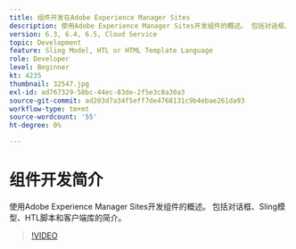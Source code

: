 ```yaml
---
title: 组件开发在Adobe Experience Manager Sites
description: 使用Adobe Experience Manager Sites开发组件的概述。 包括对话框、Sling模型、HTL脚本和客户端库的简介。
version: 6.3, 6.4, 6.5, Cloud Service
topic: Development
feature: Sling Model, HTL or HTML Template Language
role: Developer
level: Beginner
kt: 4235
thumbnail: 32547.jpg
exl-id: ad767329-58bc-44ec-83de-2f5e3c8a30a3
source-git-commit: ad203d7a34f5eff7de4768131c9b4ebae261da93
workflow-type: tm+mt
source-wordcount: '55'
ht-degree: 0%

---
```


# 组件开发简介

使用Adobe Experience Manager Sites开发组件的概述。 包括对话框、Sling模型、HTL脚本和客户端库的简介。

>[!VIDEO](https://video.tv.adobe.com/v/32547/?quality=12&learn=on)
